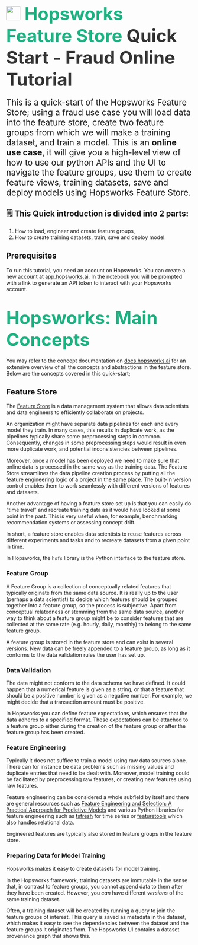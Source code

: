 # <span style="font-width:bold; font-size: 3rem; color:#1EB182;"><img src="../images/icon102.png" width="38px"></img> **Hopsworks Feature Store** </span><span style="font-width:bold; font-size: 3rem; color:#333;">Quick Start - Fraud Online Tutorial</span>

<span style="font-width:bold; font-size: 1.4rem;"> This is a quick-start of the Hopsworks Feature Store; using a fraud use case you will load data into the feature store, create two feature groups from which we will make a training dataset, and train a model. This is an <b>online use case</b>, it will give you a high-level view of how to use our python APIs and the UI to navigate the feature groups, use them to create feature views, training datasets, save and deploy models using Hopsworks Feature Store. </span>

## **🗒️ This Quick introduction is divided into 2 parts:**
1. How to load, engineer and create feature groups,
2. How to create training datasets, train, save and deploy model.


## Prerequisites
To run this tutorial, you need an account on Hopsworks. You can create a new account at  [app.hopsworks.ai](https://app.hopsworks.ai).
In the notebook you will be prompted with a link to generate an API token to interact with your Hopsworks account.

#  <span style="font-width:bold; font-size: 3rem; color:#1EB182;">Hopsworks: Main Concepts</span>
You may refer to the concept documentation on [docs.hopsworks.ai](https://docs.hopsworks.ai/concepts/)  for an extensive overview of all the concepts and abstractions in the feature store.
Below are the concepts covered in this quick-start;

## Feature Store

The [Feature Store](https://www.hopsworks.ai/feature-store) is a data management system that allows data scientists and data engineers to efficiently collaborate on projects.

An organization might have separate data pipelines for each and every model they train. In many cases, this results in duplicate work, as the pipelines typically share some preprocessing steps in common. Consequently, changes in some preprocessing steps would result in even more duplicate work, and potential inconsistencies between pipelines.

Moreover, once a model has been deployed we need to make sure that online data is processed in the same way as the training data. The Feature Store streamlines the data pipeline creation process by putting all the feature engineering logic of a project in the same place. The built-in version control enables them to work seamlessly with different versions of features and datasets.

Another advantage of having a feature store set up is that you can easily do "time travel" and recreate training data as it would have looked at some point in the past. This is very useful when, for example, benchmarking recommendation systems or assessing concept drift.

In short, a feature store enables data scientists to reuse features across different experiments and tasks and to recreate datasets from a given point in time.

In Hopsworks, the `hsfs` library is the Python interface to the feature store.

### Feature Group

A Feature Group is a collection of conceptually related features that typically originate from the same data source. It is really up to the user (perhaps a data scientist) to decide which features should be grouped together into a feature group, so the process is subjective. Apart from conceptual relatedness or stemming from the same data source, another way to think about a feature group might be to consider features that are collected at the same rate (e.g. hourly, daily, monthly) to belong to the same feature group.

A feature group is stored in the feature store and can exist in several versions. New data can be freely appended to a feature group, as long as it conforms to the data validation rules the user has set up.

### Data Validation

The data might not conform to the data schema we have defined. It could happen that a numerical feature is given as a string, or that a feature that should be a positive number is given as a negative number. For example, we might decide that a transaction amount must be positive.

In Hopsworks you can define feature expectations, which ensures that the data adheres to a specified format. These expectations can be attached to a feature group either during the creation of the feature group or after the feature group has been created.

### Feature Engineering

Typically it does not suffice to train a model using raw data sources alone. There can for instance be data problems such as missing values and duplicate entries that need to be dealt with. Moreover, model training could be facilitated by preprocessing raw features, or creating new features using raw features.

Feature engineering can be considered a whole subfield by itself and there are general resources such as [Feature Engineering and Selection: A Practical Approach for Predictive Models](https://www.amazon.com/Feature-Engineering-Selection-Practical-Predictive-dp-1138079227/dp/1138079227/ref=as_li_ss_tl?_encoding=UTF8&me=&qid=1588630415&linkCode=sl1&tag=inspiredalgor-20&linkId=f3f8d9f56031a030893aad8fc684a800&language=en_US) and various Python libraries for feature engineering such as [tsfresh](https://tsfresh.readthedocs.io/en/latest/) for time series or [featuretools](https://www.featuretools.com/) which also handles relational data.

Engineered features are typically also stored in feature groups in the feature store.


### Preparing Data for Model Training

Hopsworks makes it easy to create datasets for model training.

In the Hopsworks framework, training datasets are immutable in the sense that, in contrast to feature groups, you cannot append data to them after they have been created. However, you *can* have different *versions* of the same training dataset.

Often, a training dataset will be created by running a query to join the feature groups of interest. This query is saved as metadata in the dataset, which makes it easy to see the dependencies between the dataset and the feature groups it originates from. The Hopsworks UI contains a dataset provenance graph that shows this.

<!-- Moreover, you can download the dataset in a format compatible with the framework you're working with, e.g. tfrecords, numpy, csv... -->
